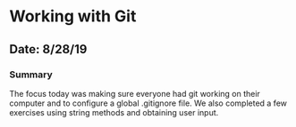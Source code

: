 # Working with Git

## Date: 8/28/19

### Summary

The focus today was making sure everyone had git working on their computer and to configure a global .gitignore file. We also completed a few exercises using string methods and obtaining user input.
